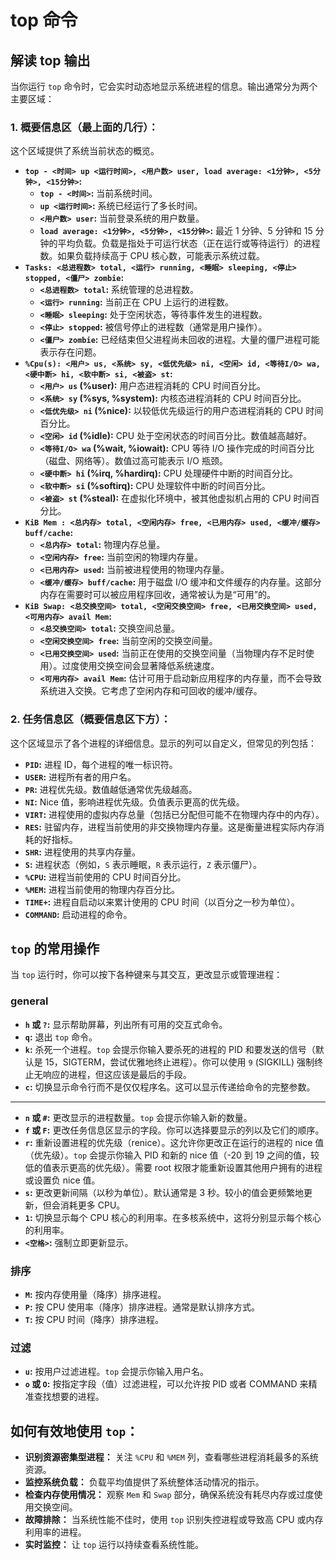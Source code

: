 # top 命令

## 解读 top 输出

当你运行 `top` 命令时，它会实时动态地显示系统进程的信息。输出通常分为两个主要区域：

### **1. 概要信息区（最上面的几行）：** 

这个区域提供了系统当前状态的概览。

- **`top - <时间> up <运行时间>, <用户数> user, load average: <1分钟>, <5分钟>, <15分钟>`:**
  - **`top - <时间>`:** 当前系统时间。
  - **`up <运行时间>`:** 系统已经运行了多长时间。
  - **`<用户数> user`:** 当前登录系统的用户数量。
  - **`load average: <1分钟>, <5分钟>, <15分钟>`:** 最近 1 分钟、5 分钟和 15 分钟的平均负载。负载是指处于可运行状态（正在运行或等待运行）的进程数。如果负载持续高于 CPU 核心数，可能表示系统过载。
- **`Tasks: <总进程数> total, <运行> running, <睡眠> sleeping, <停止> stopped, <僵尸> zombie`:**
  - **`<总进程数> total`:** 系统管理的总进程数。
  - **`<运行> running`:** 当前正在 CPU 上运行的进程数。
  - **`<睡眠> sleeping`:** 处于空闲状态，等待事件发生的进程数。
  - **`<停止> stopped`:** 被信号停止的进程数（通常是用户操作）。
  - **`<僵尸> zombie`:** 已经结束但父进程尚未回收的进程。大量的僵尸进程可能表示存在问题。
- **`%Cpu(s): <用户> us, <系统> sy, <低优先级> ni, <空闲> id, <等待I/O> wa, <硬中断> hi, <软中断> si, <被盗> st`:**
  - **`<用户> us` (%user):** 用户态进程消耗的 CPU 时间百分比。
  - **`<系统> sy` (%sys, %system):** 内核态进程消耗的 CPU 时间百分比。
  - **`<低优先级> ni` (%nice):** 以较低优先级运行的用户态进程消耗的 CPU 时间百分比。
  - **`<空闲> id` (%idle):** CPU 处于空闲状态的时间百分比。数值越高越好。
  - **`<等待I/O> wa` (%wait, %iowait):** CPU 等待 I/O 操作完成的时间百分比（磁盘、网络等）。数值过高可能表示 I/O 瓶颈。
  - **`<硬中断> hi` (%irq, %hardirq):** CPU 处理硬件中断的时间百分比。
  - **`<软中断> si` (%softirq):** CPU 处理软件中断的时间百分比。
  - **`<被盗> st` (%steal):** 在虚拟化环境中，被其他虚拟机占用的 CPU 时间百分比。
- **`KiB Mem : <总内存> total, <空闲内存> free, <已用内存> used, <缓冲/缓存> buff/cache`:**
  - **`<总内存> total`:** 物理内存总量。
  - **`<空闲内存> free`:** 当前空闲的物理内存量。
  - **`<已用内存> used`:** 当前被进程使用的物理内存量。
  - **`<缓冲/缓存> buff/cache`:** 用于磁盘 I/O 缓冲和文件缓存的内存量。这部分内存在需要时可以被应用程序回收，通常被认为是“可用”的。
- **`KiB Swap: <总交换空间> total, <空闲交换空间> free, <已用交换空间> used, <可用内存> avail Mem`:**
  - **`<总交换空间> total`:** 交换空间总量。
  - **`<空闲交换空间> free`:** 当前空闲的交换空间量。
  - **`<已用交换空间> used`:** 当前正在使用的交换空间量（当物理内存不足时使用）。过度使用交换空间会显著降低系统速度。
  - **`<可用内存> avail Mem`:** 估计可用于启动新应用程序的内存量，而不会导致系统进入交换。它考虑了空闲内存和可回收的缓冲/缓存。

### **2. 任务信息区（概要信息区下方）：** 

这个区域显示了各个进程的详细信息。显示的列可以自定义，但常见的列包括：

- **`PID`:** 进程 ID，每个进程的唯一标识符。
- **`USER`:** 进程所有者的用户名。
- **`PR`:** 进程优先级。数值越低通常优先级越高。
- **`NI`:** Nice 值，影响进程优先级。负值表示更高的优先级。
- **`VIRT`:** 进程使用的虚拟内存总量（包括已分配但可能不在物理内存中的内存）。
- **`RES`:** 驻留内存，进程当前使用的非交换物理内存量。这是衡量进程实际内存消耗的好指标。
- **`SHR`:** 进程使用的共享内存量。
- **`S`:** 进程状态（例如，`S` 表示睡眠，`R` 表示运行，`Z` 表示僵尸）。
- **`%CPU`:** 进程当前使用的 CPU 时间百分比。
- **`%MEM`:** 进程当前使用的物理内存百分比。
- **`TIME+`:** 进程自启动以来累计使用的 CPU 时间（以百分之一秒为单位）。
- **`COMMAND`:** 启动进程的命令。

## **`top` 的常用操作**

当 `top` 运行时，你可以按下各种键来与其交互，更改显示或管理进程：

### general

- **`h` 或 `?`:** 显示帮助屏幕，列出所有可用的交互式命令。
- **`q`:** 退出 `top` 命令。
- **`k`:** 杀死一个进程。`top` 会提示你输入要杀死的进程的 PID 和要发送的信号（默认是 15，SIGTERM，尝试优雅地终止进程）。你可以使用 `9` (SIGKILL) 强制终止无响应的进程，但这应该是最后的手段。
- **`c`:** 切换显示命令行而不是仅仅程序名。这可以显示传递给命令的完整参数。

---

- **`n` 或 `#`:** 更改显示的进程数量。`top` 会提示你输入新的数量。
- **`f` 或 `F`:** 更改任务信息区显示的字段。你可以选择要显示的列以及它们的顺序。
- **`r`:** 重新设置进程的优先级（renice）。这允许你更改正在运行的进程的 nice 值（优先级）。`top` 会提示你输入 PID 和新的 nice 值（-20 到 19 之间的值，较低的值表示更高的优先级）。需要 root 权限才能重新设置其他用户拥有的进程或设置负 nice 值。
- **`s`:** 更改更新间隔（以秒为单位）。默认通常是 3 秒。较小的值会更频繁地更新，但会消耗更多 CPU。
- **`1`:** 切换显示每个 CPU 核心的利用率。在多核系统中，这将分别显示每个核心的利用率。
- **`<空格>`:** 强制立即更新显示。

### 排序

- **`M`:** 按内存使用量（降序）排序进程。
- **`P`:** 按 CPU 使用率（降序）排序进程。通常是默认排序方式。
- **`T`:** 按 CPU 时间（降序）排序进程。

### 过滤

- **`u`:** 按用户过滤进程。`top` 会提示你输入用户名。
- **`o` 或 `O`:** 按指定字段（值）过滤进程，可以允许按 PID 或者 COMMAND 来精准查找想要的进程。

## **如何有效地使用 `top`：**

- **识别资源密集型进程：** 关注 `%CPU` 和 `%MEM` 列，查看哪些进程消耗最多的系统资源。
- **监控系统负载：** 负载平均值提供了系统整体活动情况的指示。
- **检查内存使用情况：** 观察 `Mem` 和 `Swap` 部分，确保系统没有耗尽内存或过度使用交换空间。
- **故障排除：** 当系统性能不佳时，使用 `top` 识别失控进程或导致高 CPU 或内存利用率的进程。
- **实时监控：** 让 `top` 运行以持续查看系统性能。

